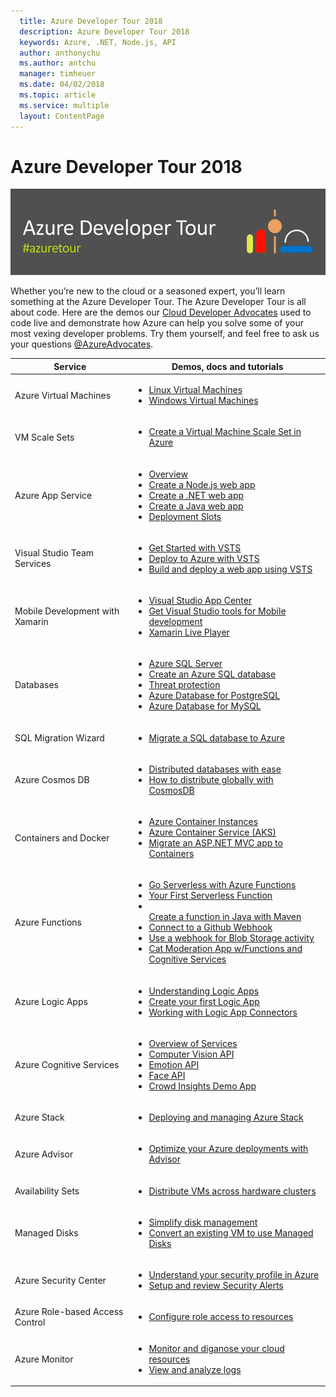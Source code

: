 ```yaml
---
  title: Azure Developer Tour 2018
  description: Azure Developer Tour 2018
  keywords: Azure, .NET, Node.js, API
  author: anthonychu
  ms.author: antchu
  manager: timheuer
  ms.date: 04/02/2018
  ms.topic: article
  ms.service: multiple
  layout: ContentPage
---
```


# Azure Developer Tour 2018

![Banner](media/banner.png)

Whether you’re new to the cloud or a seasoned expert, you’ll learn something at the Azure Developer Tour. The Azure Developer Tour is all about code. Here are the demos our [Cloud Developer Advocates](https://twitter.com/azureadvocates) used to code live and demonstrate how Azure can help you solve some of your most vexing developer problems. Try them yourself, and feel free to ask us your questions [@AzureAdvocates](https://twitter.com/azureadvocates).

Service | Demos, docs and tutorials
------- | -------------------------
Azure Virtual Machines | <ul><li>[Linux Virtual Machines](https://docs.microsoft.com/azure/virtual-machines/linux/?WT.mc_id=azuredevtour-azuretourusah12018-prashant)</li><li>[Windows Virtual Machines](https://docs.microsoft.com/azure/virtual-machines/windows/?WT.mc_id=azuredevtour-azuretourusah12018-prashant)</li></ul>
VM Scale Sets | <ul><li>[Create a Virtual Machine Scale Set in Azure](https://docs.microsoft.com/azure/virtual-machine-scale-sets/quick-create-portal?WT.mc_id=azuredevtour-azuretourusah12018-prashant)</li></ul>
Azure App Service | <ul><li>[Overview](https://docs.microsoft.com/azure/app-service/?WT.mc_id=azuredevtour-azuretourusah12018-prashant)</li><li>[Create a Node.js web app](https://docs.microsoft.com/azure/app-service/app-service-web-get-started-nodejs?WT.mc_id=azuredevtour-azuretourusah12018-prashant)</li><li>[Create a .NET web app](https://docs.microsoft.com/azure/app-service/app-service-web-get-started-dotnet?WT.mc_id=azuredevtour-azuretourusah12018-prashant)</li><li>[Create a Java web app](https://docs.microsoft.com/en-us/azure/app-service/containers/quickstart-java?WT.mc_id=azuredevtour-azuretourusah12018-brborges)</li><li>[Deployment Slots](https://docs.microsoft.com/azure/app-service/web-sites-staged-publishing?WT.mc_id=azuredevtour-azuretourusah12018-prashant)</li></ul>
Visual Studio Team Services | <ul><li>[Get Started with VSTS](https://docs.microsoft.com/vsts/?WT.mc_id=azuredevtour-azuretourusah12018-prashant&view=vsts)</li><li>[Deploy to Azure with VSTS](https://docs.microsoft.com/vsts/deploy-azure/?WT.mc_id=azuredevtour-azuretourusah12018-prashant&view=vsts)</li><li>[Build and deploy a web app using VSTS](https://docs.microsoft.com/vsts/build-release/apps/cd/azure/aspnet-core-to-azure-webapp?WT.mc_id=azuredevtour-azuretourusah12018-prashant&view=vsts&tabs=vsts)</li></ul>
Mobile Development with Xamarin | <ul><li>[Visual Studio App Center](https://docs.microsoft.com/appcenter/?WT.mc_id=azuredevtour-azuretourusah12018-prashant)</li><li>[Get Visual Studio tools for Mobile development](https://www.visualstudio.com/vs/mobile-app-development/?WT.mc_id=azuredevtour-azuretourusah12018-prashant)</li><li>[Xamarin Live Player](https://www.xamarin.com/live?WT.mc_id=azuredevtour-azuretourusah12018-prashant)</li></ul>
Databases | <ul><li>[Azure SQL Server](https://docs.microsoft.com/azure/sql-database/?WT.mc_id=azuredevtour-azuretourusah12018-prashant)</li><li>[Create an Azure SQL database](https://docs.microsoft.com/azure/sql-database/sql-database-get-started-portal?WT.mc_id=azuredevtour-azuretourusah12018-prashant)</li><li>[Threat protection](https://docs.microsoft.com/azure/sql-database/sql-database-threat-detection?WT.mc_id=azuredevtour-azuretourusah12018-prashant)</li><li>[Azure Database for PostgreSQL](https://docs.microsoft.com/azure/postgresql/?WT.mc_id=azuredevtour-azuretourusah12018-prashant)</li><li>[Azure Database for MySQL](https://docs.microsoft.com/azure/mysql/?WT.mc_id=azuredevtour-azuretourusah12018-prashant)</li></ul>
SQL Migration Wizard | <ul><li>[Migrate a SQL database to Azure](https://docs.microsoft.com/azure/sql-database/sql-database-migrate-your-sql-server-database?WT.mc_id=azuredevtour-azuretourusah12018-prashant)</li></ul>
Azure Cosmos DB | <ul><li>[Distributed databases with ease](https://docs.microsoft.com/azure/cosmos-db/?WC.mc_id=redshirttour-fall2017-scottgu)</li><li>[How to distribute globally with CosmosDB](https://docs.microsoft.com/azure/cosmos-db/distribute-data-globally?WT.mc_id=azuredevtour-azuretourusah12018-prashant)</li></ul>
Containers and Docker | <ul><li>[Azure Container Instances](https://docs.microsoft.com/azure/container-instances/?WT.mc_id=azuredevtour-azuretourusah12018-prashant)</li><li>[Azure Container Service (AKS)](https://docs.microsoft.com/azure/aks/?WT.mc_id=azuredevtour-azuretourusah12018-prashant)</li><li>[Migrate an ASP.NET MVC app to Containers](https://docs.microsoft.com/aspnet/mvc/overview/deployment/docker-aspnetmvc?WT.mc_id=azuredevtour-azuretourusah12018-prashant)</li></ul>
Azure Functions | <ul><li>[Go Serverless with Azure Functions](https://docs.microsoft.com/azure/azure-functions/?WT.mc_id=azuredevtour-azuretourusah12018-prashant)</li><li>[Your First Serverless Function](https://docs.microsoft.com/azure/azure-functions/functions-create-your-first-function-visual-studio?WT.mc_id=azuredevtour-azuretourusah12018-prashant)</li><li></li>[Create a function in Java with Maven](https://docs.microsoft.com/en-us/azure/azure-functions/functions-create-first-java-maven?WT.mc_id=azuredevtour-azuretourusah12018-brborges)<li>[Connect to a Github Webhook](https://docs.microsoft.com/azure/azure-functions/functions-create-github-webhook-triggered-function?WT.mc_id=azuredevtour-azuretourusah12018-prashant)</li><li>[Use a webhook for Blob Storage activity](https://docs.microsoft.com/azure/azure-functions/functions-create-storage-blob-triggered-function?WT.mc_id=azuredevtour-azuretourusah12018-prashant)</li><li>[Cat Moderation App w/Functions and Cognitive Services](https://github.com/Azure-Samples/functions-customer-reviews)</ul>
Azure Logic Apps | <ul><li>[Understanding Logic Apps](https://docs.microsoft.com/azure/logic-apps/?WT.mc_id=azuredevtour-azuretourusah12018-prashant)</li><li>[Create your first Logic App](https://docs.microsoft.com/azure/logic-apps/quickstart-create-first-logic-app-workflow?WT.mc_id=azuredevtour-azuretourusah12018-prashant)</li><li>[Working with Logic App Connectors](https://docs.microsoft.com/azure/connectors/apis-list?WT.mc_id=azuredevtour-azuretourusah12018-prashant)</li></ul>
Azure Cognitive Services | <ul><li>[Overview of Services](https://docs.microsoft.com/azure/#pivot=products&panel=cognitive&WT.mc_id=redhsirttour-fall2017-scottgu)</li><li>[Computer Vision API](https://docs.microsoft.com/azure/cognitive-services/computer-vision/?WT.mc_id=azuredevtour-azuretourusah12018-prashant)</li><li>[Emotion API](https://docs.microsoft.com/azure/cognitive-services/emotion/home?WT.mc_id=azuredevtour-azuretourusah12018-prashant)</li><li>[Face API](https://docs.microsoft.com/azure/cognitive-services/face/?WT.mc_id=azuredevtour-azuretourusah12018-prashant)</li><li>[Crowd Insights Demo App](https://github.com/Microsoft/Cognitive-Samples-IntelligentKiosk)</li></ul>
Azure Stack | <ul><li>[Deploying and managing Azure Stack](https://docs.microsoft.com/azure/azure-stack/?WT.mc_id=azuredevtour-azuretourusah12018-prashant)</li></ul>
Azure Advisor | <ul><li>[Optimize your Azure deployments with Advisor](https://docs.microsoft.com/azure/advisor/advisor-get-started?WT.mc_id=azuredevtour-azuretourusah12018-prashant)</li></ul>
Availability Sets | <ul><li>[Distribute VMs across hardware clusters](https://docs.microsoft.com/azure/virtual-machines/windows/tutorial-availability-sets?WT.mc_id=azuredevtour-azuretourusah12018-prashant)</li></ul>
Managed Disks | <ul><li>[Simplify disk management](https://docs.microsoft.com/azure/virtual-machines/windows/managed-disks-overview?WT.mc_id=azuredevtour-azuretourusah12018-prashant)</li><li>[Convert an existing VM to use Managed Disks](https://docs.microsoft.com/azure/virtual-machines/windows/convert-unmanaged-to-managed-disks?WT.mc_id=azuredevtour-azuretourusah12018-prashant)</li></ul>
Azure Security Center | <ul><li>[Understand your security profile in Azure](https://docs.microsoft.com/azure/security-center/security-center-get-started?WT.mc_id=azuredevtour-azuretourusah12018-prashant)</li><li>[Setup and review Security Alerts](https://docs.microsoft.com/azure/security-center/security-center-managing-and-responding-alerts?WT.mc_id=azuredevtour-azuretourusah12018-prashant)</li></ul>
Azure Role-based Access Control | <ul><li>[Configure role access to resources](https://docs.microsoft.com/azure/active-directory/role-based-access-control-configure?WT.mc_id=azuredevtour-azuretourusah12018-prashant)</li></ul>
Azure Monitor | <ul><li>[Monitor and diganose your cloud resources](https://docs.microsoft.com/azure/monitoring-and-diagnostics/?WT.mc_id=azuredevtour-azuretourusah12018-prashant)</li><li>[View and analyze logs](https://docs.microsoft.com/azure/log-analytics/log-analytics-tutorial-viewdata?WT.mc_id=azuredevtour-azuretourusah12018-prashant)</li></ul>
